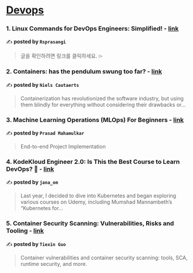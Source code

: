 
<h1><a href=https://medium.com/tag/devops/recommended target="_blank" rel="noopener noreferrer">Devops</a></h1>
<h3>1. Linux Commands for DevOps Engineers: Simplified! - <a href="https://medium.com/devpulse/linux-commands-for-devops-engineers-simplified-84a4e9f9517d" target="_blank" rel="noopener noreferrer">link</a></h3>

✍️ **posted by `Rsprasangi`**

<blockquote>글을 확인하려면 링크를 클릭하세요. ⌲</blockquote>

<h3>2. Containers: has the pendulum swung too far? - <a href="https://medium.com/itnext/containers-has-the-pendulum-swung-too-far-208ad02a6b42" target="_blank" rel="noopener noreferrer">link</a></h3>

✍️ **posted by `Niels Cautaerts`**

<blockquote>Containerization has revolutionized the software industry, but using them blindly for everything without considering their drawbacks or…</blockquote>

<h3>3. Machine Learning Operations (MLOps) For Beginners - <a href="https://medium.com/@prasadmahamulkar/machine-learning-operations-mlops-for-beginners-a5686bfe02b2" target="_blank" rel="noopener noreferrer">link</a></h3>

✍️ **posted by `Prasad Mahamulkar`**

<blockquote>End-to-end Project Implementation</blockquote>

<h3>4. KodeKloud Engineer 2.0: Is This the Best Course to Learn DevOps? 🚀 - <a href="https://medium.com/@jana_om/kodekloud-engineer-2-0-is-this-the-best-course-to-learn-devops-fba1c1cbb4ac" target="_blank" rel="noopener noreferrer">link</a></h3>

✍️ **posted by `jana_om`**

<blockquote>Last year, I decided to dive into Kubernetes and began exploring various courses on Udemy, including Mumshad Mannambeth’s “Kubernetes for…</blockquote>

<h3>5. Container Security Scanning: Vulnerabilities, Risks and Tooling - <a href="https://medium.com/4th-coffee/container-security-scanning-vulnerabilities-risks-and-tooling-31b09f64e6f7" target="_blank" rel="noopener noreferrer">link</a></h3>

✍️ **posted by `Tiexin Guo`**

<blockquote>Container vulnerabilities and container security scanning: tools, SCA, runtime security, and more.</blockquote>


